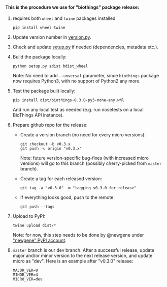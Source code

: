 #### This is the procedure we use for "biothings" package release:

1. requires both `wheel` and `twine` packages installed
    ```
    pip install wheel twine
    ```

2. Update version number in [version.py](biothings/version.py).

3. Check and update [setup.py](setup.py) if needed (dependencies, metadata etc.).

4. Build the package locally:

    ```
    python setup.py sdist bdist_wheel
    ```

   Note: No need to add `--unversal` parameter, since `biothings` package now requires Python3, with no support of Python2 any more.

5. Test the package built locally:

    ```
    pip install dist/biothings-0.3.0-py3-none-any.whl
    ```

   And run any local test as needed (e.g. run nosetests on a local BioThings API instance).

6. Prepare github repo for the release:

   * Create a version branch (no need for every micro versions):
        ```
        git checkout -b v0.3.x
        git push -u origin "v0.3.x"
        ```
     Note: future version-specific bug-fixes (with increased micro versions) will go to this branch (possibly cherry-picked from `master` branch).

   * Create a tag for each released version:
        ```
        git tag -a "v0.3.0" -m "tagging v0.3.0 for release"
        ```
   * If everything looks good, push to the remote:
        ```
        git push --tags
        ```

7. Upload to PyPI:

    ```
    twine upload dist/*
    ```

    Note: for now, this step needs to be done by @newgene under ["newgene" PyPI account](https://pypi.org/user/newgene/).

8. `master` branch is our dev branch. After a successful release, update major and/or minor version to the next release version, and update micro as "dev". Here is an example after "v0.3.0" release:

    ```
    MAJOR_VER=0
    MINOR_VER=4
    MICRO_VER=dev
    ```
